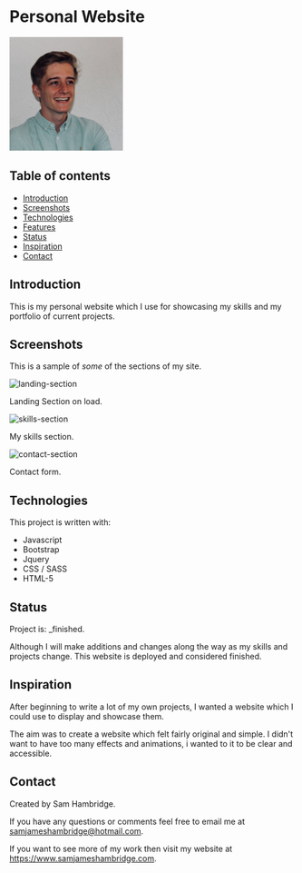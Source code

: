 # Personal Website

<img src="./img/profile-pic.jpg" width="200">

## Table of contents
* [Introduction](#introduction)
* [Screenshots](#screenshots)
* [Technologies](#technologies)
* [Features](#features)
* [Status](#status)
* [Inspiration](#inspiration)
* [Contact](#contact)

## Introduction
This is my personal website which I use for showcasing my skills and my portfolio of current projects. 

## Screenshots

This is a sample of <em>some</em> of the sections of my site.

![landing-section](https://github.com/samjameshambridge/Personal-Website/blob/screenshots/screenshots/landing-section.png)

Landing Section on load.

![skills-section](https://github.com/samjameshambridge/Personal-Website/blob/screenshots/screenshots/skills-section.png)

My skills section.

![contact-section](https://github.com/samjameshambridge/Personal-Website/blob/screenshots/screenshots/contact-section.png)

Contact form.

## Technologies
This project is written with:
* Javascript
* Bootstrap
* Jquery
* CSS / SASS
* HTML-5

## Status

Project is: _finished.

Although I will make additions and changes along the way as my skills and projects change. This website is deployed and considered finished.

## Inspiration

After beginning to write a lot of my own projects, I wanted a website which I could use to display and showcase them.

The aim was to create a website which felt fairly original and simple. I didn't want to have too many effects and animations, i wanted to it to be clear and accessible.

## Contact

Created by Sam Hambridge.

If you have any questions or comments feel free to email me at samjameshambridge@hotmail.com.

If you want to see more of my work then visit my website at https://www.samjameshambridge.com.
